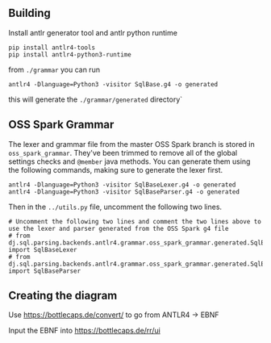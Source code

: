 ## Building

Install antlr generator tool and antlr python runtime
```
pip install antlr4-tools
pip install antlr4-python3-runtime
```

from `./grammar` you can run 
```
antlr4 -Dlanguage=Python3 -visitor SqlBase.g4 -o generated
```

this will generate the `./grammar/generated` directory`

## OSS Spark Grammar

The lexer and grammar file from the master OSS Spark branch is stored in `oss_spark_grammar`.
They've been trimmed to remove all of the global settings checks and `@member` java methods.
You can generate them using the following commands, making sure to generate the lexer first.

```
antlr4 -Dlanguage=Python3 -visitor SqlBaseLexer.g4 -o generated
antlr4 -Dlanguage=Python3 -visitor SqlBaseParser.g4 -o generated
```

Then in the `../utils.py` file, uncomment the following two lines.

```
# Uncomment the following two lines and comment the two lines above to use the lexer and parser generated from the OSS Spark g4 file
# from dj.sql.parsing.backends.antlr4.grammar.oss_spark_grammar.generated.SqlBaseLexer import SqlBaseLexer
# from dj.sql.parsing.backends.antlr4.grammar.oss_spark_grammar.generated.SqlBaseParser import SqlBaseParser
```

## Creating the diagram
Use https://bottlecaps.de/convert/ to go from ANTLR4 -> EBNF

Input the EBNF into https://bottlecaps.de/rr/ui
